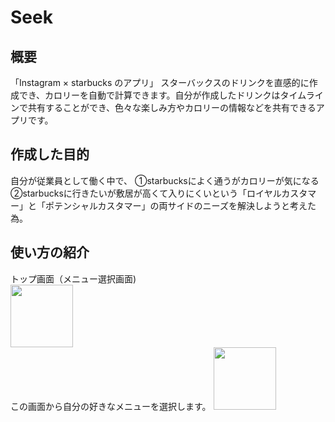 # Seek
## 概要
「Instagram × starbucks のアプリ」
スターバックスのドリンクを直感的に作成でき、カロリーを自動で計算できます。自分が作成したドリンクはタイムラインで共有することができ、色々な楽しみ方やカロリーの情報などを共有できるアプリです。

## 作成した目的
自分が従業員として働く中で、
①starbucksによく通うがカロリーが気になる　　
②starbucksに行きたいが敷居が高くて入りにくいという「ロイヤルカスタマー」と「ポテンシャルカスタマー」の両サイドのニーズを解決しようと考えた為。

## 使い方の紹介
トップ画面（メニュー選択画面)  
<img src="https://user-images.githubusercontent.com/75295738/112105361-a795f780-8bef-11eb-8afc-6434c5a26211.png" width="100px">    
この画面から自分の好きなメニューを選択します。
<img src="https://user-images.githubusercontent.com/75295738/112105336-9d73f900-8bef-11eb-830f-0a109d3999be.png" width="100px">
